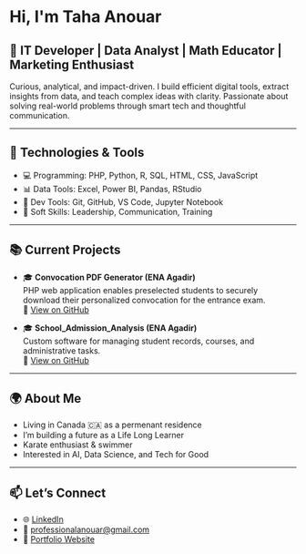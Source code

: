 # Hi, I'm Taha Anouar

## 💼 IT Developer | Data Analyst | Math Educator | Marketing Enthusiast
Curious, analytical, and impact-driven. I build efficient digital tools, extract insights from data, and teach complex ideas with clarity. Passionate about solving real-world problems through smart tech and thoughtful communication.



---

## 🔧 Technologies & Tools

- 💻 Programming: PHP, Python, R, SQL, HTML, CSS, JavaScript  
- 📊 Data Tools: Excel, Power BI, Pandas, RStudio  
- 🔧 Dev Tools: Git, GitHub, VS Code, Jupyter Notebook  
- 🧠 Soft Skills: Leadership, Communication, Training

---

## 📚 Current Projects

- 🎓 **Convocation PDF Generator (ENA Agadir)**  
  PHP web application enables preselected students to securely download their personalized convocation for the entrance exam.  
  🔗 [View on GitHub](https://github.com/Taha-hubb/convocation-pdf-generator)
  
- 🎓 **School_Admission_Analysis (ENA Agadir)**  
  Custom software for managing student records, courses, and administrative tasks.  
  🔗 [View on GitHub](https://github.com/Taha-hubb/School_Admission_Analysis)



---

## 🌍 About Me

- Living in Canada 🇨🇦 as a permenant residence 
- I’m building a future as a Life Long Learner  
- Karate enthusiast & swimmer
- Interested in AI, Data Science, and Tech for Good

---

## 📫 Let’s Connect

- 🌐 [LinkedIn](www.linkedin.com/in/taha-anouar-ba60241a7)
- 📧 professionalanouar@gmail.com
- 💼 [Portfolio Website](https://taha-hubb.github.io/)



